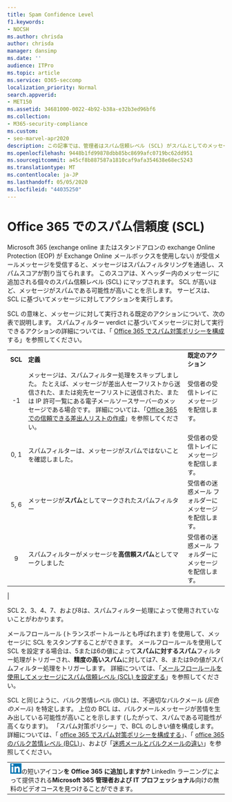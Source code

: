 ```yaml
---
title: Spam Confidence Level
f1.keywords:
- NOCSH
ms.author: chrisda
author: chrisda
manager: dansimp
ms.date: ''
audience: ITPro
ms.topic: article
ms.service: O365-seccomp
localization_priority: Normal
search.appverid:
- MET150
ms.assetid: 34681000-0022-4b92-b38a-e32b3ed96bf6
ms.collection:
- M365-security-compliance
ms.custom:
- seo-marvel-apr2020
description: この記事では、管理者はスパム信頼レベル (SCL) がスパムとしてのメッセージの likeliness をどのように決定するかについて説明します。
ms.openlocfilehash: 9448b1fd99878dbb85bc8699afc0719bc62dd951
ms.sourcegitcommit: a45cf8b887587a1810caf9afa354638e68ec5243
ms.translationtype: MT
ms.contentlocale: ja-JP
ms.lasthandoff: 05/05/2020
ms.locfileid: "44035250"
---
```

# <a name="spam-confidence-level-scl-in-office-365"></a>Office 365 でのスパム信頼度 (SCL)

Microsoft 365 (exchange online またはスタンドアロンの exchange Online Protection (EOP) が Exchange Online メールボックスを使用しない) が受信メールメッセージを受信すると、メッセージはスパムフィルタリングを通過し、スパムスコアが割り当てられます。 このスコアは、X ヘッダー内のメッセージに追加される個々のスパム信頼レベル (SCL) にマップされます。 SCL が高いほど、メッセージがスパムである可能性が高いことを示します。 サービスは、SCL に基づいてメッセージに対してアクションを実行します。

SCL の意味と、メッセージに対して実行される既定のアクションについて、次の表で説明します。 スパムフィルター verdict に基づいてメッセージに対して実行できるアクションの詳細については、「 [Office 365 でスパム対策ポリシーを構成](configure-your-spam-filter-policies.md)する」を参照してください。

||||
|:---:|---|---|
|**SCL**|**定義**|**既定のアクション**|
|-1|メッセージは、スパムフィルター処理をスキップしました。 たとえば、メッセージが差出人セーフリストから送信された、または宛先セーフリストに送信された、または IP 許可一覧にある電子メールソースサーバーのメッセージである場合です。 詳細については、「[Office 365 での信頼できる差出人リストの作成](create-safe-sender-lists-in-office-365.md)」を参照してください。|受信者の受信トレイにメッセージを配信します。|
|0, 1|スパムフィルターは、メッセージがスパムではないことを確認しました。|受信者の受信トレイにメッセージを配信します。|
|5, 6|メッセージが**スパム**としてマークされたスパムフィルター|受信者の迷惑メール フォルダーにメッセージを配信します。|
|9 |スパムフィルターがメッセージを**高信頼スパム**としてマークしました|受信者の迷惑メール フォルダーにメッセージを配信します。|
|

SCL 2、3、4、7、および8は、スパムフィルター処理によって使用されていないことがわかります。

メールフロールール (トランスポートルールとも呼ばれます) を使用して、メッセージに SCL をスタンプすることができます。 メールフロールールを使用して SCL を設定する場合は、5または6の値によって**スパムに対するスパム**フィルター処理がトリガーされ、**精度の高いスパム**に対しては7、8、または9の値がスパムフィルター処理をトリガーします。 詳細については、「[メールフロールールを使用してメッセージにスパム信頼レベル (SCL) を設定する](use-mail-flow-rules-to-set-the-spam-confidence-level-scl-in-messages.md)」を参照してください。

SCL と同じように、バルク苦情レベル (BCL) は、不適切なバルクメール (_灰色のメール_) を特定します。 上位の BCL は、バルクメールメッセージが苦情を生み出している可能性が高いことを示します (したがって、スパムである可能性が高くなります)。 「スパム対策ポリシー」で、BCL のしきい値を構成します。 詳細については、「 [office 365 でスパム対策ポリシーを構成する](configure-your-spam-filter-policies.md)」、「 [office 365 のバルク苦情レベル (BCL)](bulk-complaint-level-values.md)」、および「[迷惑メールとバルクメールの違い](what-s-the-difference-between-junk-email-and-bulk-email.md)」を参照してください。

||
|:-----|
|![LinkedIn Learning](../../media/eac8a413-9498-4220-8544-1e37d1aaea13.png)の短いアイコン**を Office 365 に追加しますか?**         LinkedIn ラーニングによって提供される**Microsoft 365 管理者および IT プロフェッショナル**向けの無料のビデオコースを見つけることができます。|
